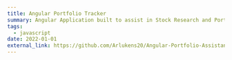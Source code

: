 ```yaml
---
title: Angular Portfolio Tracker
summary: Angular Application built to assist in Stock Research and Portfolio tracking.
tags:
  - javascript
date: 2022-01-01
external_link: https://github.com/Arlukens20/Angular-Portfolio-Assistant
---
```

